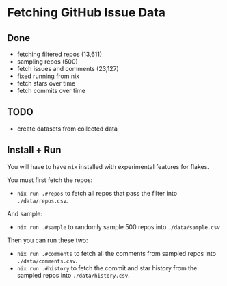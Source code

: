 # Fetching GitHub Issue Data

## Done
- fetching filtered repos (13,611)
- sampling repos (500)
- fetch issues and comments (23,127)
- fixed running from nix
- fetch stars over time
- fetch commits over time

## TODO
- create datasets from collected data

## Install + Run
You will have to have `nix` installed with experimental features for flakes.

You must first fetch the repos:
- `nix run .#repos` to fetch all repos that pass the filter into `./data/repos.csv`.

And sample:
- `nix run .#sample` to randomly sample 500 repos into `./data/sample.csv`

Then you can run these two:
- `nix run .#comments` to fetch all the comments from sampled repos into `./data/comments.csv`.
- `nix run .#history` to fetch the commit and star history from the sampled repos into `./data/history.csv`.
